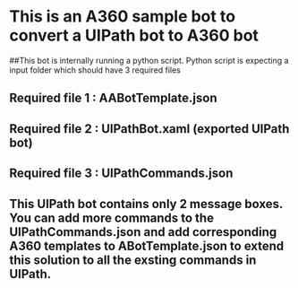 # This is an A360 sample bot to convert a UIPath bot to A360 bot

##This bot is internally running a python script. Python script is expecting a input folder which should have 3 required files
## Required file 1 : AABotTemplate.json
## Required file 2 : UIPathBot.xaml (exported UIPath bot)
## Required file 3 : UIPathCommands.json

## This UIPath bot contains only 2 message boxes. You can add more commands to the UIPathCommands.json and add corresponding A360 templates to ABotTemplate.json to extend this solution to all the exsting commands in UIPath.


